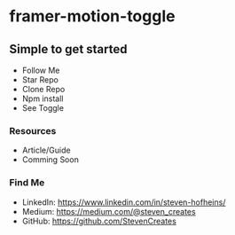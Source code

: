 # framer-motion-toggle

## Simple to get started
- Follow Me
- Star Repo
- Clone Repo
- Npm install
- See Toggle

### Resources

- Article/Guide
- Comming Soon



### Find Me
- LinkedIn: https://www.linkedin.com/in/steven-hofheins/
- Medium: https://medium.com/@steven_creates
- GitHub: https://github.com/StevenCreates
